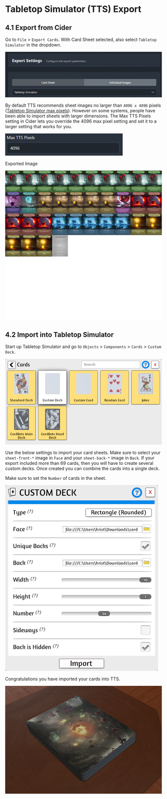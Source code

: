 # Tabletop Simulator (TTS) Export

## 4.1 Export from Cider
Go to `File` > `Export Cards`. With Card Sheet selected, also select `Tabletop Simulator` in the dropdown.

![Screen](./img/screen-tts-1.png)

By default TTS recommends sheet images no larger than `4096 x 4096` pixels ([Tabletop Simulator max pixels][tts-max-pixels-url]). However on some systems, people have been able to import sheets with larger dimensions. The Max TTS Pixels setting in Cider lets you override the 4096 max pixel setting and set it to a larger setting that works for you.

![Screen](./img/screen-tts-2.png)

Exported Image

![Screen](./img/screen-tts-3.png)

## 4.2 Import into Tabletop Simulator

Start up Tabletop Simulator and go to `Objects` > `Components` > `Cards` > `Custom Deck`.

![Screen](./img/screen-tts-4.png)

Use the below settings to import your card sheets. Make sure to select your `sheet-front-*` image in `Face` and your `sheet-back-*` image in `Back`. If your export included more than 69 cards, then you will have to create several custom decks. Once created you can combine the cards into a single deck.

Make sure to set the `Number` of cards in the sheet.

![Screen](./img/screen-tts-5.png)

Congratulations you have imported your cards into TTS.

![Screen](./img/screen-tts-6.png)


[tts-max-pixels-url]: https://kb.tabletopsimulator.com/custom-content/asset-creation/
